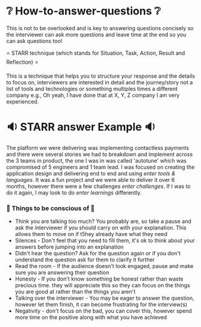# ❔ How-to-answer-questions ❔

This is not to be overlooked and is key to answering questions concisely so the interviewer can ask more questions and leave time at the end so you can ask questions too!

⭐ STARR technique (which stands for Situation, Task, Action, Result and Reflection) ⭐

This is a technique that helps you to structure your response and the details to focus on, interviewers are interested in detail and the journey/story not a list of tools and technologies or something multiples times a different company e.g., Oh yeah, I have done that at X, Y, Z company I am very experienced.

# 🔉 STARR answer Example 🔉
The platform we were delivering was implementing contactless payments and there were several stories we had to breakdown and implement across the 3 teams in product, the one I was in was called 'autotune' which was compromised of 5 engineers and 1 team lead. I was focused on creating the application design and delivering end to end and using *enter tools & languages*. It was a fun project and we were able to deliver it over 6 months, however there were a few challenges *enter challenges*. If I was to do it again, I may look to do *enter learnings* differently.

### 🙉 Things to be conscious of 🙉
- Think you are talking too much? You probably are, so take a pause and ask the interviewer if you should carry on with your explanation. This allows them to move on if t5hey already have what they need
- Silences - Don't feel that you need to fill them, it's ok to think about your answers before jumping into an explanation
- Didn't hear the question? Ask for the question again or if you don't understand the question ask for them to clarify it further
- Read the room - If the audience doesn't look engaged, pause and make sure you are answering their question
- Honesty - If you don't know something be honest rather than waste precious time. they will appreciate this so they can focus on the things you are good at rather than the things you aren't
- Talking over the interviewer - You may be eager to answer the question, however let them finish, it can become frustrating for the interview(s)
- Negativity - don't focus on the bad, you can cover this, however spend more time on the positive along with what you have achieved

